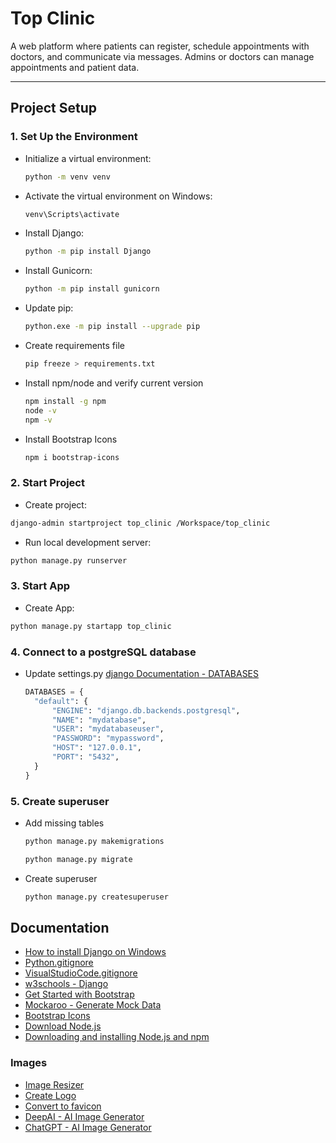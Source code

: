 # Top Clinic
A web platform where patients can register, schedule appointments with doctors, and communicate via messages. Admins or doctors can manage appointments and patient data.

---

## Project Setup

### 1. Set Up the Environment
- Initialize a virtual environment:
  ```bash
  python -m venv venv
  ```
- Activate the virtual environment on Windows:
  ```bash
  venv\Scripts\activate
  ```
- Install Django:
  ```bash
  python -m pip install Django
  ```
- Install Gunicorn:
  ```bash
  python -m pip install gunicorn
  ```
- Update pip:
  ```bash
  python.exe -m pip install --upgrade pip
  ```
- Create requirements file
  ```bash
  pip freeze > requirements.txt
  ```

- Install npm/node and verify current version
  ```bash
  npm install -g npm
  node -v
  npm -v
  ```

- Install Bootstrap Icons
  ```bash
  npm i bootstrap-icons
  ```

### 2. Start Project
  - Create project:
  ```bash
  django-admin startproject top_clinic /Workspace/top_clinic
  ```
  <!-- This command creates the required folder/files for the project-->
  - Run local development server:
  ```bash
  python manage.py runserver
  ```

### 3. Start App
  - Create App:
  ```bash
  python manage.py startapp top_clinic
  ```
  <!-- This command creates the required folder/files for the app -->

### 4. Connect to a postgreSQL database
- Update settings.py [django Documentation - DATABASES](https://docs.djangoproject.com/en/5.2/ref/settings/#databases)
  ```python
  DATABASES = {
    "default": {
        "ENGINE": "django.db.backends.postgresql",
        "NAME": "mydatabase",
        "USER": "mydatabaseuser",
        "PASSWORD": "mypassword",
        "HOST": "127.0.0.1",
        "PORT": "5432",
    }
  }
  ```

### 5. Create superuser
- Add missing tables
  ```bash
  python manage.py makemigrations
  ```
  <!-- This command detects changes to the database and preps Django to update the changes.
      The updates are not applied at this point -->
  ```bash
  python manage.py migrate
  ```
  <!-- This command the migrations will take effect -->

- Create superuser
  ```bash
  python manage.py createsuperuser
  ```

## Documentation
- [How to install Django on Windows](https://docs.djangoproject.com/en/5.2/howto/windows/)
- [Python.gitignore](https://github.com/github/gitignore/blob/main/Python.gitignore)
- [VisualStudioCode.gitignore](https://github.com/github/gitignore/blob/main/Global/VisualStudioCode.gitignore)
- [w3schools - Django](https://www.w3schools.com/django/)
- [Get Started with Bootstrap](https://getbootstrap.com/docs/5.3/getting-started/introduction/)
- [Mockaroo - Generate Mock Data](https://www.mockaroo.com/)
- [Bootstrap Icons](https://icons.getbootstrap.com/)
- [Download Node.js](https://nodejs.org/en/download)
- [Downloading and installing Node.js and npm](https://docs.npmjs.com/downloading-and-installing-node-js-and-npm)

### Images
- [Image Resizer](https://imageresizer.com/)
- [Create Logo](https://www.canva.com/)
- [Convert to favicon](https://favicon.io/favicon-converter/)
- [DeepAI - AI Image Generator](https://deepai.org/)
- [ChatGPT - AI Image Generator](https://chatgpt.com/)